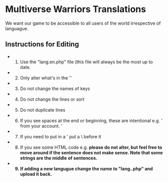 # Multiverse Warriors Translations

We want our game to be accessible to all users of the world irrespective of languague. 


## Instructions for Editing ##
- 1. Use the "lang.en.php" file (this file will always be the most up to date.  
- 2. Only alter what's in the ''
- 3. Do not change the names of keys
- 4. Do not change the lines or sort
- 5. Do not duplicate lines
- 6. If you see spaces at the end or beginning, these are intentional e.g. ' from your account. '
- 7. If you need to put in a ' put a \ before it
- 8. If you see some HTML code e.g. <strong> please do not alter, but feel free to move around if the sentence does not make sense. Note that some strings are the middle of sentences. 
- 9. If adding a new langugue change the name to "lang.<languague>.php" and upload it back. 
